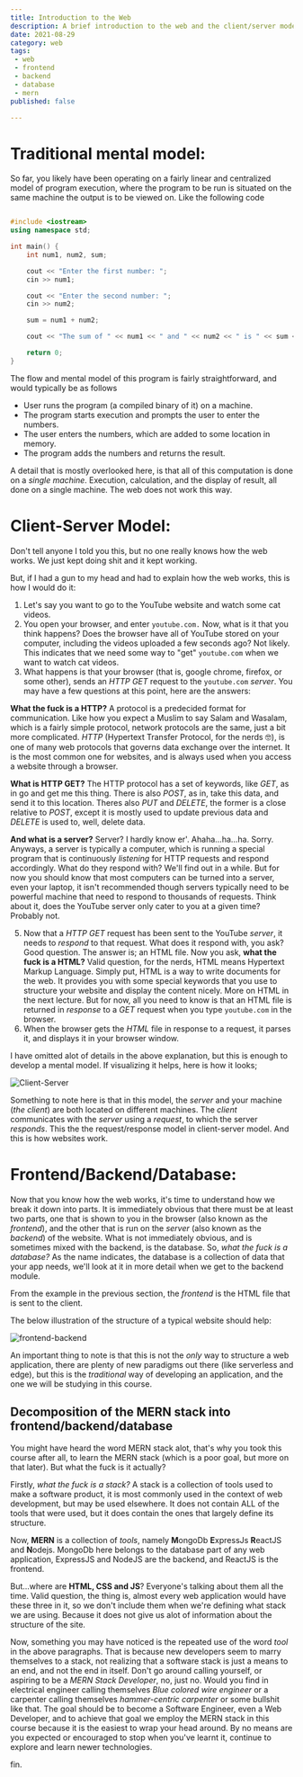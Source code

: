 ```yaml
---
title: Introduction to the Web
description: A brief introduction to the web and the client/server model.
date: 2021-08-29
category: web
tags:
 - web
 - frontend
 - backend
 - database
 - mern
published: false

---
```


# Traditional mental model:

So far, you likely have been operating on a fairly linear and centralized model of program execution, where the program to be run is situated on the same machine the output is to be viewed on. Like the following code

```cpp

#include <iostream>
using namespace std;

int main() {
    int num1, num2, sum;

    cout << "Enter the first number: ";
    cin >> num1;

    cout << "Enter the second number: ";
    cin >> num2;

    sum = num1 + num2;

    cout << "The sum of " << num1 << " and " << num2 << " is " << sum << endl;

    return 0;
}
````

The flow and mental model of this program is fairly straightforward, and would typically be as follows

- User runs the program (a compiled binary of it) on a machine.
- The program starts execution and prompts the user to enter the numbers.
- The user enters the numbers, which are added to some location in memory.
- The program adds the numbers and returns the result.

A detail that is mostly overlooked here, is that all of this computation is done on a *single machine*. Execution, calculation, and the display of result, all done on a single machine. The web does not work this way.

# Client-Server Model:

Don't tell anyone I told you this, but no one really knows how the web works. We just kept doing shit and it kept working.

But, if I had a gun to my head and had to explain how the web works, this is how I would do it:

1. Let's say you want to go to the YouTube website and watch some cat videos.
2. You open your browser, and enter `youtube.com.` Now, what is it that you think happens? Does the browser have all of YouTube stored on your computer, including the videos uploaded a few seconds ago? Not likely. This indicates that we need some way to "get" `youtube.com` when we want to watch cat videos.
3. What happens is that your browser (that is, google chrome, firefox, or some other), sends an *HTTP GET* request to the `youtube.com`  *server*. You may have a few questions at this point, here are the answers:

**What the fuck is a HTTP?**
  A protocol is a predecided format for communication. Like how you expect a Muslim to say Salam and Wasalam, which is a fairly simple protocol, network protocols are the same, just a bit more complicated. *HTTP* (Hypertext Transfer Protocol, for the nerds 🤓), is one of many web protocols that governs data exchange over the internet. It is the most common one for websites, and is always used when you access a website through a browser.

**What is HTTP GET?**
  The HTTP protocol has a set of keywords, like *GET*, as in go and get me this thing. There is also *POST*, as in, take this data, and send it to this location. Theres also *PUT* and *DELETE*, the former is a close relative to *POST*, except it is mostly used to update previous data and *DELETE* is used to, well, delete data.

**And what is a server?**
  Server? I hardly know er'. Ahaha...ha...ha. Sorry.
  Anyways, a server is typically a computer, which is running a special program that is continuously *listening* for HTTP requests and respond accordingly. What do they respond with? We'll find out in a while.
  But for now you should know that most computers can be turned into a server, even your laptop, it isn't recommended though servers typically need to be powerful machine that need to respond to thousands of requests. Think about it, does the YouTube server only cater to you at a given time? Probably not.

5. Now that a *HTTP GET* request has been sent to the YouTube  *server*, it needs to *respond* to that request. What does it respond with, you ask? Good question. The answer is; an HTML file. Now you ask, **what the fuck is a HTML?** Valid question, for the nerds, HTML means Hypertext Markup Language. Simply put, HTML is a way to write documents for the web. It provides you with some special keywords that you use to structure your website and display the content nicely. More on HTML in the next lecture. But for now, all you need to know is that an HTML file is returned in *response* to a *GET* request when you type `youtube.com` in the browser.
6. When the browser gets the *HTML* file in response to a request, it parses it, and displays it in your browser window.

I have omitted alot of details in the above explanation, but this is enough to develop a mental model. If visualizing it helps, here is how it looks;

![Client-Server](/client-server.png)

Something to note here is that in this model, the *server* and your machine (*the client*) are both located on different machines. The *client* communicates with the *server* using a *request*, to which the server *responds*. This the the request/response model in client-server model. And this is how websites work.
# Frontend/Backend/Database:

Now that you know how the web works, it's time to understand how we break it down into parts. It is immediately obvious that there must be at least two parts, one that is shown to you in the browser (also known as the *frontend*), and the other that is run on the *server* (also known as the *backend*) of the website.
What is not immediately obvious, and is sometimes mixed with the backend, is the database. So, *what the fuck is a database?* As the name indicates, the database is a collection of data that your app needs, we'll look at it in more detail when we get to the backend module.

From the example in the previous section, the *frontend* is the HTML file that is sent to the client.

The below illustration of the structure of a typical website should help:

![frontend-backend](/frontend-backend.png)


An important thing to note is that this is not the *only* way to structure a web application, there are plenty of new paradigms out there (like serverless and edge), but this is the *traditional* way of developing an application, and the one we will be studying in this course.

## Decomposition of the MERN stack into frontend/backend/database

You might have heard the word MERN stack alot, that's why you took this course after all, to learn the MERN stack (which is a poor goal, but more on that later). But what the fuck is it actually?

Firstly, *what the fuck is a stack?* A stack is a collection of tools used to make a software product, it is most commonly used in the context of web development, but may be used elsewhere. It does not contain ALL of the tools that were used, but it does contain the ones that largely define its structure.

Now, **MERN** is a collection of *tools*, namely **M**ongoDb **E**xpressJs **R**eactJS and **N**odejs. MongoDb here belongs to the database part of any web application, ExpressJS and NodeJS are the backend, and ReactJS is the frontend.

But...where are **HTML, CSS and JS**? Everyone's talking about them all the time. Valid question, the thing is, almost every web application would have these three in it, so we don't include them when we're defining what stack we are using. Because it does not give us alot of information about the structure of the site.

Now, something you may have noticed is the repeated use of the word *tool* in the above paragraphs. That is because new developers seem to marry themselves to a stack, not realizing that a software stack is just a means to an end, and not the end in itself. Don't go around calling yourself, or aspiring to be a *MERN Stack Developer*, no, just no. Would you find in electrical engineer calling themselves *Blue colored wire engineer* or a carpenter calling themselves *hammer-centric carpenter* or some bullshit like that. The goal should be to become a Software Engineer, even a Web Developer, and to achieve that goal we employ the MERN stack in this course because it is the easiest to wrap your head around. By no means are you expected or encouraged to stop when you've learnt it, continue to explore and learn newer technologies.

fin.
